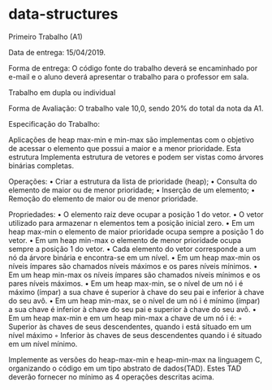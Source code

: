 # data-structures

Primeiro Trabalho (A1)

Data de entrega: 15/04/2019.

Forma de entrega: O código fonte do trabalho deverá se encaminhado por e-mail e o aluno deverá apresentar o trabalho para o professor em sala.

Trabalho em dupla ou individual

Forma de Avaliação: O trabalho vale 10,0, sendo 20% do total da nota da A1.

Especificação do Trabalho:

Aplicações de heap max-min e min-max são implementas com o objetivo de acessar o elemento que possui a maior e a menor prioridade. 
Esta estrutura Implementa estrutura de vetores e podem ser vistas como árvores binárias completas.

Operações:
•	Criar a estrutura da lista de prioridade (heap);
•	Consulta do elemento de maior ou de menor prioridade;
•	Inserção de um elemento;
•	Remoção do elemento de maior ou de menor prioridade.

Propriedades:
•	O elemento raiz deve ocupar a posição 1 do vetor.
•	O vetor utilizado para armazenar n elementos tem a posição inicial zero.
•	Em um heap max-min o elemento de maior prioridade ocupa sempre a posição 1 do vetor.
•	Em um heap min-max o elemento de menor prioridade ocupa sempre a posição 1 do vetor.
•	Cada elemento do vetor corresponde a um nó da árvore binária e encontra-se em um nível.
•	Em um heap max-min os níveis ímpares são chamados níveis máximos e os pares níveis mínimos.
•	Em um heap min-max os níveis ímpares são chamados níveis mínimos e os pares níveis máximos.
•	Em um heap max-min, se o nível de um nó i é máximo (ímpar) a sua chave é superior à chave do seu pai e inferior à chave do seu avô.
•	Em um heap min-max, se o nível de um nó i é mínimo (ímpar) a sua chave é inferior à chave do seu pai e superior à chave do seu avô.
•	Em um heap max-min e em um heap min-max a chave de um nó i é:
◦	Superior às chaves de seus descendentes, quando i está situado em um nível máximo
◦	Inferior às chaves de seus descendentes quando i é situado em um nível mínimo.

Implemente as versões do heap-max-min e heap-min-max na linguagem C, organizando o código em um tipo abstrato de dados(TAD). Estes TAD deverão fornecer no mínimo as 4 operações descritas acima.
